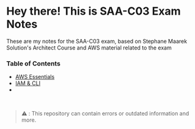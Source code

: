 # Hey there! This is SAA-C03 Exam Notes

These are my notes for the SAA-C03 exam, based on Stephane Maarek Solution's Architect Course and AWS material
related to the exam 

### Table of Contents

- [AWS Essentials](./AWS-Essentials.md)
- [IAM & CLI](./AWS-IAM-and-CLI.md)
- 




&nbsp;
&nbsp;
&nbsp;
&nbsp;
&nbsp;
&nbsp;
&nbsp;

 > :warning: : This repository can contain errors or outdated information and more. 
